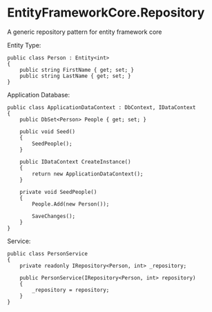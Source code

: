 # EntityFrameworkCore.Repository
A generic repository pattern for entity framework core

Entity Type:

    public class Person : Entity<int>
    {
        public string FirstName { get; set; }
        public string LastName { get; set; }
    }

Application Database:

    public class ApplicationDataContext : DbContext, IDataContext
    {
        public DbSet<Person> People { get; set; }

        public void Seed()
        {
            SeedPeople();
        }

        public IDataContext CreateInstance()
        {
            return new ApplicationDataContext();
        }

        private void SeedPeople()
        {
            People.Add(new Person());

            SaveChanges();
        }
    }

Service:

    public class PersonService
    {
        private readonly IRepository<Person, int> _repository;

        public PersonService(IRepository<Person, int> repository)
        {
            _repository = repository;
        }
    }
